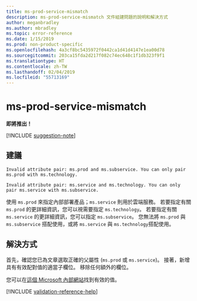 ```yaml
---
title: ms-prod-service-mismatch
description: ms-prod-service-mismatch 文件組建問題的說明和解決方式
author: meganbradley
ms.author: mbradley
ms.topic: error-reference
ms.date: 1/15/2019
ms.prod: non-product-specific
ms.openlocfilehash: 4a3cf8bc5435972f0442ca1d41d4147e1ea00d78
ms.sourcegitcommit: 203ca15fda2d217f082c74ec648c1f1db323f9f1
ms.translationtype: HT
ms.contentlocale: zh-TW
ms.lasthandoff: 02/04/2019
ms.locfileid: "55713169"
---
```

# <a name="ms-prod-service-mismatch"></a>ms-prod-service-mismatch

**即將推出！**

[!INCLUDE [suggestion-note](includes/suggestion-note.md)]

## <a name="suggestion"></a>建議

`Invalid attribute pair: ms.prod and ms.subservice. You can only pair ms.prod with ms.technology.`

`Invalid attribute pair: ms.service and ms.technology. You can only pair ms.service with ms.subservice.`

使用 `ms.prod` 來指定內部部署產品；`ms.service` 則用於雲端服務。 若要指定有關 `ms.prod` 的更詳細資訊，您可以視需要指定 `ms.technology`。 若要指定有關 `ms.service` 的更詳細資訊，您可以指定 `ms.subservice`。 您無法將 `ms.prod` 與 `ms.subservice` 搭配使用，或將 `ms.service` 與 `ms.technology`搭配使用。

## <a name="resolution"></a>解決方式

首先，確認您已為文章選取正確的父屬性 (`ms.prod` 或 `ms.service`)。 接著，新增具有有效配對值的適當子欄位。 移除任何額外的欄位。

您可以在[這個 Microsoft 內部網站](https://docsmetadatatool.azurewebsites.net/whitelists)找到有效的值。

<!--make sure to add this file to your includes folder and verify the path-->
[!INCLUDE [validation-reference-help](includes/validation-reference-help.md)]
